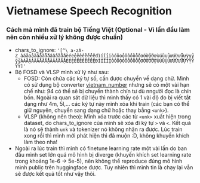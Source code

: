 # Vietnamese Speech Recognition
### Cách mà mình đã train bộ Tiếng Việt (Optional - Vì lần đầu làm nên còn nhiều xử lý không được chuẩn)
- chars_to_ignore: ```'[^\ a-zA-Z_àáãạảăắằẳẵặâấầẩẫậèéẹẻẽêềếểễệđìíĩỉịòóõọỏôốồổỗộơớờởỡợùúũụủưứừửữựỳỵỷỹýÀÁÃẠẢĂẮẰẲẴẶÂẤẦẨẪẬÈÉẸẺẼÊỀẾỂỄỆĐÌÍĨỈỊÒÓÕỌỎÔỐỒỔỖỘƠỚỜỞỠỢÙÚŨỤỦƯỨỪỬỮỰỲỴỶỸÝ]'```
- Bộ FOSD và VLSP mình xử lý như sau:
	- FOSD: Còn chứa các ký tự số, cần được chuyển về dạng chữ. Mình có sử dụng bộ converter [vietnam_number](https://pypi.org/project/vietnam-number/) nhưng sẽ có một vài hạn chế như: ̣94 có thể sẽ bị chuyển thành chín tư dù nngười đọc là chín bốn. Ngoài ra quan sát dữ liệu thì mình thấy có 1 vài độ đo bị viết tắt dạng như 4m, 5l,... các ký tự này mình xóa khi train (các bạn có thể giữ nguyên, chuyển sang dạng chữ hoặc thay bằng ```<unk>```). 
	- VLSP (không nên theo): Mình xóa trước các từ ```<unk>``` xuất hiện trong dataset, do chars_to_ignore của mình sẽ xóa đi ký tự ```>``` và ```<```. Kết quả là nó sẽ thành ```unk``` và tokenizer nó không nhận ra được. Lúc train xong rồi thì mình mới phát hiện thì đã muộn :D, không khuyến khích làm theo nha!
- Ngoài ra lúc train thì mình có finetune learning rate một vài lần do ban đầu mình set lớn quá mô hình bị diverge (khuyến khích set learning rate trong khoảng 1e-6 -> 5e-5), nên không thể reproduce đúng mô hình mình public trên huggingface được. Tuy nhiên thì mình tin là chạy lại vẫn sẽ được kết quả tốt như vậy thôi.